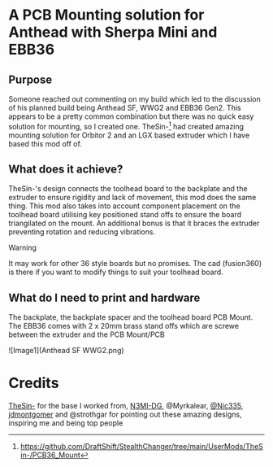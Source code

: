 # A PCB Mounting solution for Anthead with Sherpa Mini and EBB36
## Purpose
Someone reached out commenting on my build which led to the discussion of his planned build being Anthead SF, WWG2 and EBB36 Gen2. This appears to be a pretty common combination but there was no quick easy solution for mounting, so I created one.  TheSin-[^1] had created amazing mounting solution for Orbitor 2 and an LGX based extruder which I have based this mod off of. 

## What does it achieve?
TheSin-'s design connects the toolhead board to the backplate and the extruder to ensure rigidity and lack of movement, this mod does
the same thing.  This mod also takes into account component placement on the toolhead board utilising key positioned stand offs to ensure
the board triangilated on the mount. An additional bonus is that it braces the extruder preventing rotation and reducing vibrations.


>[!WARNING]
>It may work for other 36 style boards but no promises. The cad (fusion360) is there if you want to modify things to suit your toolhead board.

## What do I need to print and hardware
The backplate, the backplate spacer and the toolhead board PCB Mount.  The EBB36 comes with 2 x 20mm brass stand offs which are screwe
between the extruder and the PCB Mount/PCB 

![Image1](Anthead SF WWG2.png) 

[^1]: https://github.com/DraftShift/StealthChanger/tree/main/UserMods/TheSin-/PCB36_Mount
# Credits
[TheSin-](https://github.com/TheSin-) for the base I worked from,
[N3MI-DG](https://github.com/N3MI-DG), @Myrkalear, [@Nic335](https://github.com/nic335), [jdmontgomer](https://github.com/jdmontgomer) and @strothgar for pointing out these amazing designs, inspiring me and being top people

